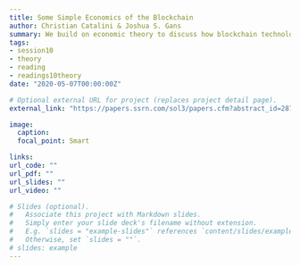 ```yaml
---
title: Some Simple Economics of the Blockchain
author: Christian Catalini & Joshua S. Gans
summary: We build on economic theory to discuss how blockchain technology can shape innovation and competition in digital platforms. </br><i>April 20, 2019, Christian Catalini & Joshua S. Gans </i>
tags:
- session10
- theory
- reading
- readings10theory
date: "2020-05-07T00:00:00Z"

# Optional external URL for project (replaces project detail page).
external_link: "https://papers.ssrn.com/sol3/papers.cfm?abstract_id=2874598"

image:
  caption: 
  focal_point: Smart

links:
url_code: ""
url_pdf: ""
url_slides: ""
url_video: ""

# Slides (optional).
#   Associate this project with Markdown slides.
#   Simply enter your slide deck's filename without extension.
#   E.g. `slides = "example-slides"` references `content/slides/example-slides.md`.
#   Otherwise, set `slides = ""`.
# slides: example
---
```



